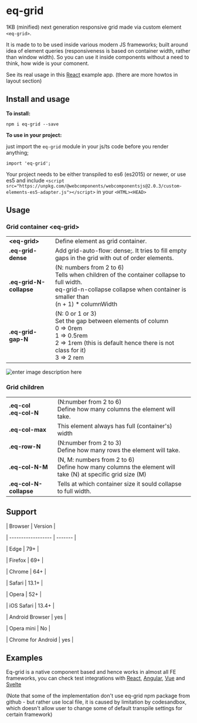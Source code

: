 # eq-grid

1KB (minified) next generation responsive grid made via custom element `<eq-grid>`.

It is made to to be used inside various modern JS frameworks; built around idea of element queries (responsiveness is based on container width, rather than window width). So you can use it inside components without a need to think, how wide is your comonent.

See its real usage in this [React](https://codesandbox.io/s/eq-react-ijuzj) example app. (there are more howtos in layout section)

## Install and usage

**To install:**

    npm i eq-grid --save

**To use in your project:**

just import the `eq-grid` module in your js/ts code before you render anything;

    import 'eq-grid';

Your project needs to be either transpiled to es6 (es2015) or newer, or use es5 and include `<script src="https://unpkg.com/@webcomponents/webcomponentsjs@2.0.3/custom-elements-es5-adapter.js"></script>` in your `<HTML><HEAD>`

## Usage

### Grid container \<eq-grid\>

|                         |                                                                                                                                                                                     |
| ----------------------- | ----------------------------------------------------------------------------------------------------------------------------------------------------------------------------------- |
| **\<eq-grid\>**         | Define element as grid container.                                                                                                                                                   |
| **.eq-grid-dense**      | Add grid-auto-flow: dense;. It tries to fill empty gaps in the grid with out of order elements.                                                                                     |
| **.eq-grid-N-collapse** | (N: numbers from 2 to 6)<br> Tells when children of the container collapse to full width.<br> eq-grid-n-collapse collapse when container is smaller than<br> (n + 1) \* columnWidth |
| **.eq-grid-gap-N**      | (N: 0 or 1 or 3)<br> Set the gap between elements of column<br> 0 => 0rem<br> 1 => 0.5rem<br> 2 => 1rem (this is default hence there is not class for it)<br> 3 => 2 rem<br>        |

![enter image description here](https://raw.githubusercontent.com/Rezi/eq-grid/feature/readme/grid.png)

### Grid children

|                                |                                                                                                              |
| ------------------------------ | ------------------------------------------------------------------------------------------------------------ |
| **.eq-col** <br> **.eq-col-N** | (N:number from 2 to 6)<br> Define how many columns the element will take.                                    |
| **.eq-col-max**                | This element always has full (container's) width                                                             |
| **.eq-row-N**                  | (N:number from 2 to 3) <br> Define how many rows the element will take.                                      |
| **.eq-col-N-M**                | (N, M: numbers from 2 to 6) <br> Define how many columns the element will take (N) at specific grid size (M) |
| **.eq-col-N-collapse**         | Tells at which container size it sould collapse to full width.                                               |

## Support

| Browser | Version |

| ------------------ | ------- |

| Edge | 79+ |

| Firefox | 69+ |

| Chrome | 64+ |

| Safari | 13.1+ |

| Opera | 52+ |

| iOS Safari | 13.4+ |

| Android Browser | yes |

| Opera mini | No |

| Chrome for Android | yes |

## Examples

Eq-grid is a native component based and hence works in almost all FE frameworks, you can check test integrations with [React](https://codesandbox.io/s/eq-react-ijuzj), [Angular](https://codesandbox.io/s/eq-angular-3rc8g), [Vue](https://codesandbox.io/s/eq-vue-4u4kn) and [Svelte](https://codesandbox.io/s/eq-svelte-8py0c)

(Note that some of the implementation don't use eq-grid npm package from github - but rather use local file, it is caused by limitation by codesandbox, which doesn't allow user to change some of default transpile settings for certain framework)
